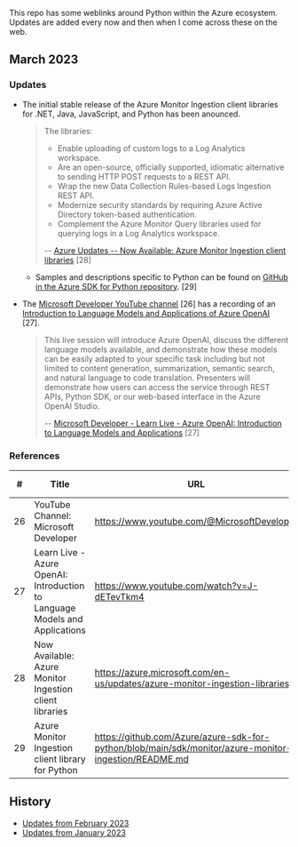 This repo has some weblinks around Python within the Azure ecosystem. Updates are added every now and then when I come across these on the web.

## March 2023

### Updates

- The initial stable release of the Azure Monitor Ingestion client libraries for .NET, Java, JavaScript, and Python has been anounced.
    > The libraries:
    > - Enable uploading of custom logs to a Log Analytics workspace.
    > - Are an open-source, officially supported, idiomatic alternative to sending HTTP POST requests to a REST API.
    > - Wrap the new Data Collection Rules-based Logs Ingestion REST API.
    > - Modernize security standards by requiring Azure Active Directory token-based authentication.
    > - Complement the Azure Monitor Query libraries used for querying logs in a Log Analytics workspace.
    >
    > -- [Azure Updates -- Now Available: Azure Monitor Ingestion client libraries](https://azure.microsoft.com/en-us/updates/azure-monitor-ingestion-libraries/) [28]

    - Samples and descriptions specific to Python can be found on [GitHub in the Azure SDK for Python repository](https://github.com/Azure/azure-sdk-for-python/blob/main/sdk/monitor/azure-monitor-ingestion/README.md). [29]

- The [Microsoft Developer YouTube channel](https://www.youtube.com/@MicrosoftDeveloper) [26] has a recording of an [Introduction to Language Models and Applications of Azure OpenAI](https://www.youtube.com/watch?v=J-dETevTkm4) [27].
    > This live session will introduce Azure OpenAI, discuss the different language models available, and demonstrate how these models can be easily adapted to your specific task including but not limited to content generation, summarization, semantic search, and natural language to code translation. Presenters will demonstrate how users can access the service through REST APIs, Python SDK, or our web-based interface in the Azure OpenAI Studio.
    >
    > -- [Microsoft Developer - Learn Live - Azure OpenAI: Introduction to Language Models and Applications](https://www.youtube.com/watch?v=J-dETevTkm4) [27]

### References

| # | Title | URL | Accessed-On |
| --- | --- | --- | --- | 
| 26 | YouTube Channel: Microsoft Developer | https://www.youtube.com/@MicrosoftDeveloper | 2023-03-01 |
| 27 | Learn Live - Azure OpenAI: Introduction to Language Models and Applications | https://www.youtube.com/watch?v=J-dETevTkm4 | 2023-03-01 |
| 28 | Now Available: Azure Monitor Ingestion client libraries | https://azure.microsoft.com/en-us/updates/azure-monitor-ingestion-libraries/ | 2023-03-03 |
| 29 | Azure Monitor Ingestion client library for Python | https://github.com/Azure/azure-sdk-for-python/blob/main/sdk/monitor/azure-monitor-ingestion/README.md | 2023-03-03 |

## History

- [Updates from February 2023](2023-02.md)
- [Updates from January 2023](2023-01.md)

